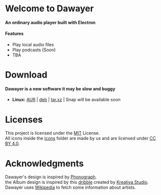 # Welcome to Dawayer
#### An ordinary audio player built with Electron

#### Features
- Play local audio files
- Play podcasts (Soon)
- TBA

# Download
#### Dawayer is a new software it may be slow and buggy

- **Linux:**
[AUR](https://aur.archlinux.org/packages/dawayer) |
[deb](https://gitlab.com/herpproject/Dawayer/-/jobs/artifacts/release/raw/public/Dawayer.deb?job=build) |
[tar.xz](https://gitlab.com/herpproject/Dawayer/-/jobs/artifacts/release/raw/public/Dawayer.tar.xz?job=build) |
Snap will be available soon

# Licenses
This project is licensed under the [MIT](https://gitlab.com/herpproject/Dawayer/blob/development/LICENSE) License.  
All icons inside the [icons](https://gitlab.com/herpproject/Dawayer/tree/development/icons) folder are made by us and are licensed under [CC BY 4.0](https://creativecommons.org/licenses/by/4.0/).

# Acknowledgments
Dawayer's design is inspired by [Phonograph](https://play.google.com/store/apps/details?id=com.kabouzeid.gramophone).  
the Album design is inspired by this [dribble](https://dribbble.com/shots/4579038-Foodiefit-Interaction-studio-included) created by [Kreativa Studio](https://dribbble.com/KreativaStudio).  
Dawayer uses [Wikipedia](https://www.wikipedia.org/) to fetch some information about artists.